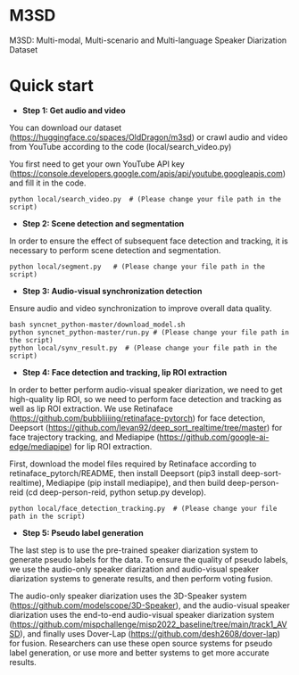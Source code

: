 # M3SD
M3SD: Multi-modal, Multi-scenario and Multi-language Speaker Diarization Dataset

# Quick start

- **Step 1: Get audio and video**

You can download our dataset (https://huggingface.co/spaces/OldDragon/m3sd) or crawl audio and video from YouTube according to the code (local/search_video.py)

You first need to get your own YouTube API key (https://console.developers.google.com/apis/api/youtube.googleapis.com) and fill it in the code.
```
python local/search_video.py  # (Please change your file path in the script)
```
- **Step 2: Scene detection and segmentation**

In order to ensure the effect of subsequent face detection and tracking, it is necessary to perform scene detection and segmentation.
```
python local/segment.py   # (Please change your file path in the script)
```
- **Step 3: Audio-visual synchronization detection**

Ensure audio and video synchronization to improve overall data quality.
```
bash syncnet_python-master/download_model.sh
python syncnet_python-master/run.py # (Please change your file path in the script)
python local/synv_result.py  # (Please change your file path in the script)
```
- **Step 4: Face detection and tracking, lip ROI extraction**

In order to better perform audio-visual speaker diarization, we need to get high-quality lip ROI, so we need to perform face detection and tracking as well as lip ROI extraction. We use Retinaface (https://github.com/bubbliiiing/retinaface-pytorch) for face detection, Deepsort (https://github.com/levan92/deep_sort_realtime/tree/master) for face trajectory tracking, and Mediapipe (https://github.com/google-ai-edge/mediapipe) for lip ROI extraction.

First, download the model files required by Retinaface according to retinaface_pytorch/README, then install Deepsort (pip3 install deep-sort-realtime), Mediapipe (pip install mediapipe), and then build deep-person-reid (cd deep-person-reid, python setup.py develop).
```
python local/face_detection_tracking.py  # (Please change your file path in the script)
```
- **Step 5: Pseudo label generation**

The last step is to use the pre-trained speaker diarization system to generate pseudo labels for the data. To ensure the quality of pseudo labels, we use the audio-only speaker diarization and audio-visual speaker diarization systems to generate results, and then perform voting fusion.

The audio-only speaker diarization uses the 3D-Speaker system (https://github.com/modelscope/3D-Speaker), and the audio-visual speaker diarization uses the end-to-end audio-visual speaker diarization system (https://github.com/mispchallenge/misp2022_baseline/tree/main/track1_AVSD), and finally uses Dover-Lap (https://github.com/desh2608/dover-lap) for fusion.
Researchers can use these open source systems for pseudo label generation, or use more and better systems to get more accurate results.
